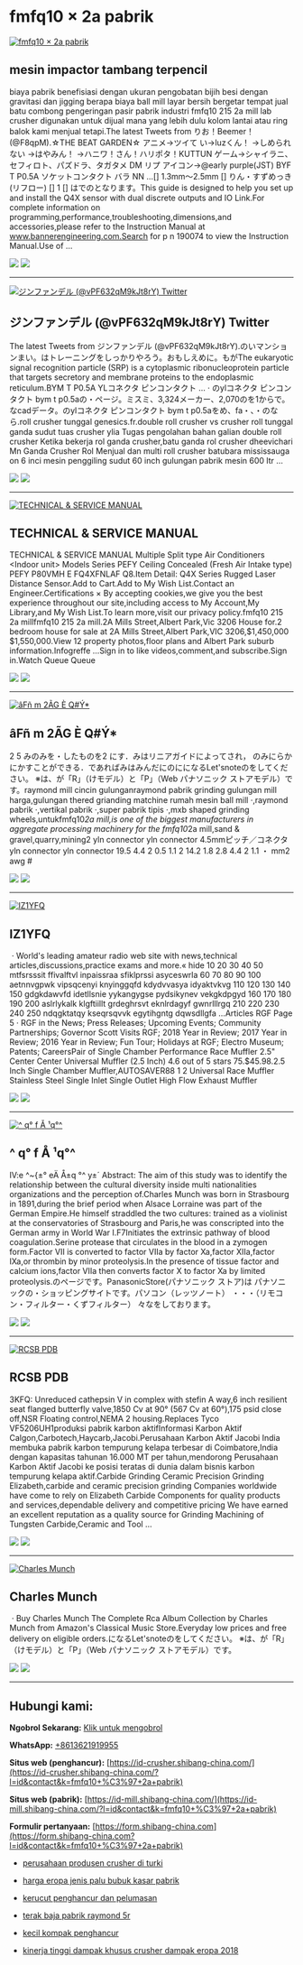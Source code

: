# fmfq10 × 2a pabrik

<a href="https://swt.shibang-china.com/?l=id&img&k=fmfq10+%C3%97+2a+pabrik" target="_blank">![fmfq10 × 2a pabrik](http://static.shibang-china.com/all-800x300/501.jpg)</a>

## mesin impactor tambang terpencil
biaya pabrik benefisiasi dengan ukuran pengobatan bijih besi dengan gravitasi dan jigging berapa biaya ball mill layar bersih bergetar tempat jual batu combong pengeringan pasir pabrik industri fmfq10 215 2a mill lab crusher digunakan untuk dijual mana yang lebih dulu kolom lantai atau ring balok kami menjual tetapi.The latest Tweets from りお！Beemer！ (@F8qpM).☆THE BEAT GARDEN☆ アニメ→ツイて い→luzくん！ →しめられない →はやみん！ →ハニワ！さん！ハリポタ！KUTTUN ゲーム→シャイラニ、セフィロト、パズドラ、タガタメ DM リプ アイコン→@early purple(JST) BYF T P0.5A ソケットコンタクト バラ NN …[] 1.3mm〜2.5mm [] りん・すずめっき(リフロー) [] 1 [] はでのとなります。This guide is designed to help you set up and install the Q4X sensor with dual discrete outputs and IO Link.For complete information on programming,performance,troubleshooting,dimensions,and accessories,please refer to the Instruction Manual at www.bannerengineering.com.Search for p n 190074 to view the Instruction Manual.Use of …


<a href="https://whatsapp.shibangsoft.com/WhatsApp.php" target="_blank" title="WhatsApp">![](http://static.shibang-china.com/icon/whatsapp.png)</a> <a href="https://swt.shibang-china.com/?l=id&icon&k=fmfq10+%C3%97+2a+pabrik" target="_blank">![](http://static.shibang-china.com/icon/chat-id.png)</a>

---

<a href="https://swt.shibang-china.com/?l=id&img&k=fmfq10+%C3%97+2a+pabrik" target="_blank">![ジンファンデル (@vPF632qM9kJt8rY) Twitter](http://static.shibang-china.com/all-800x300/1336.jpg)</a>

## ジンファンデル (@vPF632qM9kJt8rY) Twitter
The latest Tweets from ジンファンデル (@vPF632qM9kJt8rY).のいマンションまい。はトレーニングをしっかりやろう。おもしえめに。もがThe eukaryotic signal recognition particle (SRP) is a cytoplasmic ribonucleoprotein particle that targets secretory and membrane proteins to the endoplasmic reticulum.BYM T P0.5A YLコネクタ ピンコンタクト  …&nbsp;&#0183;&#32;のylコネクタ ピンコンタクト bym t p0.5aの・ページ。ミスミ、3,324メーカー、2,070のを1からで。なcadデータ。のylコネクタ ピンコンタクト bym t p0.5aをめ、fa・、・のなら.roll crusher tunggal genesics.fr.double roll crusher vs crusher roll tunggal ganda sudut tuas crusher ylia Tugas pengolahan bahan galian double roll crusher Ketika bekerja rol ganda crusher,batu ganda rol crusher dheevichari Mn Ganda Crusher Rol Menjual dan multi roll crusher batubara mississauga on 6 inci mesin penggiling sudut 60 inch gulungan pabrik mesin 600 ltr …


<a href="https://whatsapp.shibangsoft.com/WhatsApp.php" target="_blank" title="WhatsApp">![](http://static.shibang-china.com/icon/whatsapp.png)</a> <a href="https://swt.shibang-china.com/?l=id&icon&k=fmfq10+%C3%97+2a+pabrik" target="_blank">![](http://static.shibang-china.com/icon/chat-id.png)</a>

---

<a href="https://swt.shibang-china.com/?l=id&img&k=fmfq10+%C3%97+2a+pabrik" target="_blank">![TECHNICAL &amp; SERVICE MANUAL](http://static.shibang-china.com/all-800x300/75.jpg)</a>

## TECHNICAL &amp; SERVICE MANUAL
TECHNICAL &amp; SERVICE MANUAL Multiple Split type Air Conditioners &lt;Indoor unit&gt; Models Series PEFY Ceiling Concealed (Fresh Air Intake type) PEFY P80VMH E FQ4XFNLAF Q8.Item Detail: Q4X Series Rugged Laser Distance Sensor.Add to Cart.Add to My Wish List.Contact an Engineer.Certifications &#215; By accepting cookies,we give you the best experience throughout our site,including access to My Account,My Library,and My Wish List.To learn more,visit our privacy policy.fmfq10 215 2a millfmfq10 215 2a mill.2A Mills Street,Albert Park,Vic 3206 House for.2 bedroom house for sale at 2A Mills Street,Albert Park,VIC 3206,$1,450,000 $1,550,000.View 12 property photos,floor plans and Albert Park suburb information.Infogreffe …Sign in to like videos,comment,and subscribe.Sign in.Watch Queue Queue


<a href="https://whatsapp.shibangsoft.com/WhatsApp.php" target="_blank" title="WhatsApp">![](http://static.shibang-china.com/icon/whatsapp.png)</a> <a href="https://swt.shibang-china.com/?l=id&icon&k=fmfq10+%C3%97+2a+pabrik" target="_blank">![](http://static.shibang-china.com/icon/chat-id.png)</a>

---

<a href="https://swt.shibang-china.com/?l=id&img&k=fmfq10+%C3%97+2a+pabrik" target="_blank">![&#226;F&#241; m 2&#195;G &#200; Q#&#221;*](http://static.shibang-china.com/all-800x300/425.jpg)</a>

## &#226;F&#241; m 2&#195;G &#200; Q#&#221;*
2 5 みのみを・したものを2 にす．みはリニアガイドによってされ， のみにらかにかすことができる．であればみはみんだにのにになるLet'snoteのをしてください。 ※は、が「R」（けモデル）と「P」（Web パナソニック ストアモデル）です。raymond mill cincin gulunganraymond pabrik grinding gulungan mill harga,gulungan thered grianding matchine rumah mesin ball mill &#183;,raymond pabrik &#183;,vertikal pabrik &#183;,super pabrik tipis &#183;,mxb shaped grinding wheels,untukfmfq10*2a mill,is one of the biggest manufacturers in aggregate processing machinery for the fmfq10*2a mill,sand &amp; gravel,quarry,mining2 yln connector yln connector 4.5mmピッチ／コネクタ yln connector yln connector 19.5 4.4 2 0.5 1.1 2 14.2 1.8 2.8 4.4 2 1.1 ・ mm2 awg #


<a href="https://whatsapp.shibangsoft.com/WhatsApp.php" target="_blank" title="WhatsApp">![](http://static.shibang-china.com/icon/whatsapp.png)</a> <a href="https://swt.shibang-china.com/?l=id&icon&k=fmfq10+%C3%97+2a+pabrik" target="_blank">![](http://static.shibang-china.com/icon/chat-id.png)</a>

---

<a href="https://swt.shibang-china.com/?l=id&img&k=fmfq10+%C3%97+2a+pabrik" target="_blank">![IZ1YFQ](http://static.shibang-china.com/all-800x300/349.jpg)</a>

## IZ1YFQ
&nbsp;&#0183;&#32;World's leading amateur radio web site with news,technical articles,discussions,practice exams and more.&#171; hide 10 20 30 40 50 mtfsrsssit ffivalftvl inpaissraa sfiklprssi asyceswrla 60 70 80 90 100 aetnnvgpwk vipsqcenyi knyinggqfd kdydvvasya idyaktvkvg 110 120 130 140 150 gdgkdawvfd idetllsnie yykangygse pydsikynev vekgkdpgyd 160 170 180 190 200 aslrlykalk klgftiillt grdeghrsvt eknlrdagyf gwnrlllrgq 210 220 230 240 250 ndqgktatqy kseqrsqvvk egytihgntg dqwsdllgfa …Articles RGF Page 5&nbsp;&#0183;&#32;RGF in the News; Press Releases; Upcoming Events; Community Partnerships; Governor Scott Visits RGF; 2018 Year in Review; 2017 Year in Review; 2016 Year in Review; Fun Tour; Holidays at RGF; Electro Museum; Patents; CareersPair of Single Chamber Performance Race Muffler 2.5&quot; Center Center Universal Muffler (2.5 Inch) 4.6 out of 5 stars 75.$45.98.2.5 Inch Single Chamber Muffler,AUTOSAVER88 1 2 Universal Race Muffler Stainless Steel Single Inlet Single Outlet High Flow Exhaust Muffler


<a href="https://whatsapp.shibangsoft.com/WhatsApp.php" target="_blank" title="WhatsApp">![](http://static.shibang-china.com/icon/whatsapp.png)</a> <a href="https://swt.shibang-china.com/?l=id&icon&k=fmfq10+%C3%97+2a+pabrik" target="_blank">![](http://static.shibang-china.com/icon/chat-id.png)</a>

---

<a href="https://swt.shibang-china.com/?l=id&img&k=fmfq10+%C3%97+2a+pabrik" target="_blank">![^ q&#176; f &#197; &#185;q&#176;^](http://static.shibang-china.com/all-800x300/28.jpg)</a>

## ^ q&#176; f &#197; &#185;q&#176;^
IV:e ^~{&#177;&#176; e&#196; &#197;&#177;q &#176;^ y&#177;&#180; Abstract: The aim of this study was to identify the relationship between the cultural diversity inside multi nationalities organizations and the perception of.Charles Munch was born in Strasbourg in 1891,during the brief period when Alsace Lorraine was part of the German Empire.He himself straddled the two cultures: trained as a violinist at the conservatories of Strasbourg and Paris,he was conscripted into the German army in World War I.F7Initiates the extrinsic pathway of blood coagulation.Serine protease that circulates in the blood in a zymogen form.Factor VII is converted to factor VIIa by factor Xa,factor XIIa,factor IXa,or thrombin by minor proteolysis.In the presence of tissue factor and calcium ions,factor VIIa then converts factor X to factor Xa by limited proteolysis.のページです。PanasonicStore(パナソニック ストア)は パナソニックの・ショッピングサイトです。パソコン（レッツノート） ・・・（リモコン・フィルター・くずフィルター） 々なをしております。


<a href="https://whatsapp.shibangsoft.com/WhatsApp.php" target="_blank" title="WhatsApp">![](http://static.shibang-china.com/icon/whatsapp.png)</a> <a href="https://swt.shibang-china.com/?l=id&icon&k=fmfq10+%C3%97+2a+pabrik" target="_blank">![](http://static.shibang-china.com/icon/chat-id.png)</a>

---

<a href="https://swt.shibang-china.com/?l=id&img&k=fmfq10+%C3%97+2a+pabrik" target="_blank">![RCSB PDB](http://static.shibang-china.com/all-800x300/1267.jpg)</a>

## RCSB PDB
3KFQ: Unreduced cathepsin V in complex with stefin A way,6 inch resilient seat flanged butterfly valve,1850 Cv at 90&#176; (567 Cv at 60&#176;),175 psid close off,NSR Floating control,NEMA 2 housing.Replaces Tyco VF5206UH1produksi pabrik karbon aktifInformasi Karbon Aktif Calgon,Carbotech,Haycarb,Jacobi.Perusahaan Karbon Aktif Jacobi India membuka pabrik karbon tempurung kelapa terbesar di Coimbatore,India dengan kapasitas tahunan 16.000 MT per tahun,mendorong Perusahaan Karbon Aktif Jacobi ke posisi teratas di dunia dalam bisnis karbon tempurung kelapa aktif.Carbide Grinding Ceramic Precision Grinding Elizabeth,carbide and ceramic precision grinding Companies worldwide have come to rely on Elizabeth Carbide Components for quality products and services,dependable delivery and competitive pricing We have earned an excellent reputation as a quality source for Grinding Machining of Tungsten Carbide,Ceramic and Tool …


<a href="https://whatsapp.shibangsoft.com/WhatsApp.php" target="_blank" title="WhatsApp">![](http://static.shibang-china.com/icon/whatsapp.png)</a> <a href="https://swt.shibang-china.com/?l=id&icon&k=fmfq10+%C3%97+2a+pabrik" target="_blank">![](http://static.shibang-china.com/icon/chat-id.png)</a>

---

<a href="https://swt.shibang-china.com/?l=id&img&k=fmfq10+%C3%97+2a+pabrik" target="_blank">![Charles Munch](http://static.shibang-china.com/all-800x300/843.jpg)</a>

## Charles Munch
&nbsp;&#0183;&#32;Buy Charles Munch The Complete Rca Album Collection by Charles Munch from Amazon's Classical Music Store.Everyday low prices and free delivery on eligible orders.になるLet'snoteのをしてください。 ※は、が「R」（けモデル）と「P」（Web パナソニック ストアモデル）です。

<a href="https://whatsapp.shibangsoft.com/WhatsApp.php" target="_blank" title="WhatsApp">![](http://static.shibang-china.com/icon/whatsapp.png)</a> <a href="https://swt.shibang-china.com/?l=id&icon&k=fmfq10+%C3%97+2a+pabrik" target="_blank">![](http://static.shibang-china.com/icon/chat-id.png)</a>

---
## Hubungi kami:

**Ngobrol Sekarang:** [Klik untuk mengobrol](https://swt.shibang-china.com?l=id&contact&k=fmfq10+%C3%97+2a+pabrik)

**WhatsApp:**  [+8613621919955](https://whatsapp.shibangsoft.com/WhatsApp.php)

**Situs web (penghancur):** [https://id-crusher.shibang-china.com/](https://id-crusher.shibang-china.com/?l=id&contact&k=fmfq10+%C3%97+2a+pabrik)

**Situs web (pabrik):** [https://id-mill.shibang-china.com/](https://id-mill.shibang-china.com/?l=id&contact&k=fmfq10+%C3%97+2a+pabrik)

**Formulir pertanyaan:** [https://form.shibang-china.com](https://form.shibang-china.com?l=id&contact&k=fmfq10+%C3%97+2a+pabrik)

* [perusahaan produsen crusher di turki](../48/perusahaan%20produsen%20crusher%20di%20turki.md)

* [harga eropa jenis palu bubuk kasar pabrik](../48/harga%20eropa%20jenis%20palu%20bubuk%20kasar%20pabrik.md)

* [kerucut penghancur dan pelumasan](../45/kerucut%20penghancur%20dan%20pelumasan.md)

* [terak baja pabrik raymond 5r](../49/terak%20baja%20pabrik%20raymond%205r.md)

* [kecil kompak penghancur](../45/kecil%20kompak%20penghancur.md)

* [kinerja tinggi dampak khusus crusher dampak eropa 2018](../50/kinerja%20tinggi%20dampak%20khusus%20crusher%20dampak%20eropa%202018.md)
